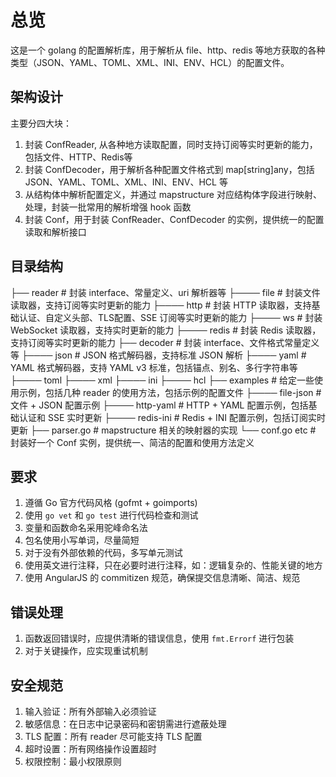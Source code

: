 # 总览

这是一个 golang 的配置解析库，用于解析从 file、http、redis 等地方获取的各种类型（JSON、YAML、TOML、XML、INI、ENV、HCL）的配置文件。

## 架构设计

主要分四大块：

1. 封装 ConfReader, 从各种地方读取配置，同时支持订阅等实时更新的能力，包括文件、HTTP、Redis等
2. 封装 ConfDecoder，用于解析各种配置文件格式到 map[string]any，包括 JSON、YAML、TOML、XML、INI、ENV、HCL 等
3. 从结构体中解析配置定义，并通过 mapstructure 对应结构体字段进行映射、处理，封装一批常用的解析增强 hook 函数
4. 封装 Conf，用于封装 ConfReader、ConfDecoder 的实例，提供统一的配置读取和解析接口

## 目录结构

├── reader # 封装 interface、常量定义、uri 解析器等
├──── file # 封装文件读取器，支持订阅等实时更新的能力
├──── http # 封装 HTTP 读取器，支持基础认证、自定义头部、TLS配置、SSE 订阅等实时更新的能力
├──── ws # 封装 WebSocket 读取器，支持实时更新的能力
├──── redis # 封装 Redis 读取器，支持订阅等实时更新的能力
├── decoder # 封装 interface、文件格式常量定义等
├──── json # JSON 格式解码器，支持标准 JSON 解析
├──── yaml # YAML 格式解码器，支持 YAML v3 标准，包括锚点、别名、多行字符串等
├──── toml
├──── xml
├──── ini
├──── hcl
├── examples # 给定一些使用示例，包括几种 reader 的使用方法，包括示例的配置文件
├──── file-json # 文件 + JSON 配置示例
├──── http-yaml # HTTP + YAML 配置示例，包括基础认证和 SSE 实时更新
├──── redis-ini # Redis + INI 配置示例，包括订阅实时更新
├── parser.go # mapstructure 相关的映射器的实现
└── conf.go etc # 封装好一个 Conf 实例，提供统一、简洁的配置和使用方法定义

## 要求

1. 遵循 Go 官方代码风格 (gofmt + goimports)
2. 使用 `go vet` 和 `go test` 进行代码检查和测试
3. 变量和函数命名采用驼峰命名法
4. 包名使用小写单词，尽量简短
5. 对于没有外部依赖的代码，多写单元测试
6. 使用英文进行注释，只在必要时进行注释，如：逻辑复杂的、性能关键的地方
7. 使用 AngularJS 的 commitizen 规范，确保提交信息清晰、简洁、规范

## 错误处理

1. 函数返回错误时，应提供清晰的错误信息，使用 `fmt.Errorf` 进行包装
2. 对于关键操作，应实现重试机制

## 安全规范

1. 输入验证：所有外部输入必须验证
2. 敏感信息：在日志中记录密码和密钥需进行遮蔽处理
3. TLS 配置：所有 reader 尽可能支持 TLS 配置
4. 超时设置：所有网络操作设置超时
5. 权限控制：最小权限原则
